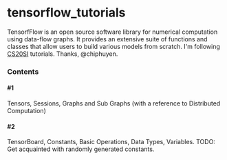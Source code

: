 # tensorflow_tutorials
TensorfFlow is an open source software library for numerical computation using data-flow graphs. It provides an extensive suite of functions and classes that allow users to build various models from scratch. I'm following [CS20SI](https://web.stanford.edu/class/cs20si/syllabus.html) tutorials. Thanks, @chiphuyen.

### Contents

#### #1
Tensors, Sessions, Graphs and Sub Graphs (with a reference to Distributed Computation)

#### #2
TensorBoard, Constants, Basic Operations, Data Types, Variables. 
TODO: Get acquainted with randomly generated constants.
